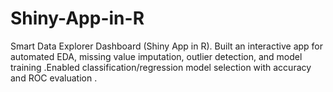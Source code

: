 # Shiny-App-in-R
Smart Data Explorer Dashboard (Shiny App in R). Built an interactive app for automated EDA, missing value imputation, outlier detection, and model training .Enabled classification/regression model selection with accuracy and ROC evaluation . 
